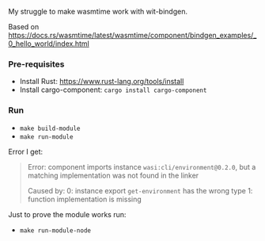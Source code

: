 My struggle to make wasmtime work with wit-bindgen.

Based on https://docs.rs/wasmtime/latest/wasmtime/component/bindgen_examples/_0_hello_world/index.html

### Pre-requisites

- Install Rust: https://www.rust-lang.org/tools/install
- Install cargo-component: `cargo install cargo-component`

### Run

- `make build-module`
- `make run-module`

Error I get:
> Error: component imports instance `wasi:cli/environment@0.2.0`, but a matching implementation was not found in the
> linker
>
> Caused by:
> 0: instance export `get-environment` has the wrong type
> 1: function implementation is missing


Just to prove the module works run:

- `make run-module-node`

